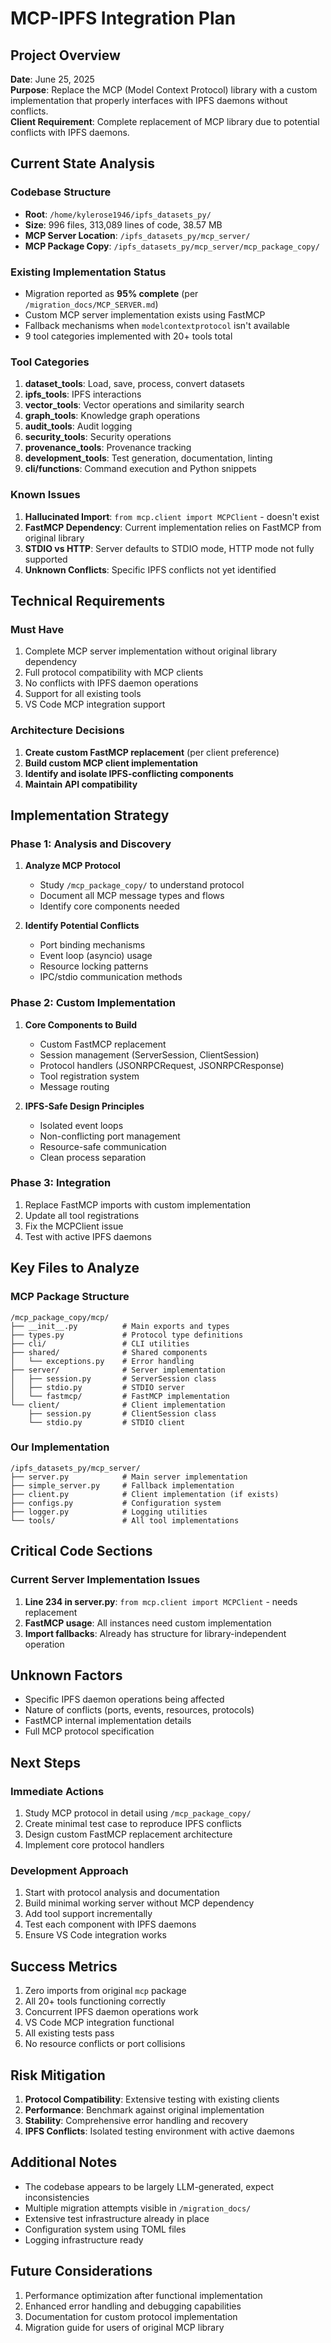 # MCP-IPFS Integration Plan

## Project Overview
**Date**: June 25, 2025  
**Purpose**: Replace the MCP (Model Context Protocol) library with a custom implementation that properly interfaces with IPFS daemons without conflicts.  
**Client Requirement**: Complete replacement of MCP library due to potential conflicts with IPFS daemons.

## Current State Analysis

### Codebase Structure
- **Root**: `/home/kylerose1946/ipfs_datasets_py/`
- **Size**: 996 files, 313,089 lines of code, 38.57 MB
- **MCP Server Location**: `/ipfs_datasets_py/mcp_server/`
- **MCP Package Copy**: `/ipfs_datasets_py/mcp_server/mcp_package_copy/`

### Existing Implementation Status
- Migration reported as **95% complete** (per `/migration_docs/MCP_SERVER.md`)
- Custom MCP server implementation exists using FastMCP
- Fallback mechanisms when `modelcontextprotocol` isn't available
- 9 tool categories implemented with 20+ tools total

### Tool Categories
1. **dataset_tools**: Load, save, process, convert datasets
2. **ipfs_tools**: IPFS interactions
3. **vector_tools**: Vector operations and similarity search
4. **graph_tools**: Knowledge graph operations
5. **audit_tools**: Audit logging
6. **security_tools**: Security operations
7. **provenance_tools**: Provenance tracking
8. **development_tools**: Test generation, documentation, linting
9. **cli/functions**: Command execution and Python snippets

### Known Issues
1. **Hallucinated Import**: `from mcp.client import MCPClient` - doesn't exist
2. **FastMCP Dependency**: Current implementation relies on FastMCP from original library
3. **STDIO vs HTTP**: Server defaults to STDIO mode, HTTP mode not fully supported
4. **Unknown Conflicts**: Specific IPFS conflicts not yet identified

## Technical Requirements

### Must Have
1. Complete MCP server implementation without original library dependency
2. Full protocol compatibility with MCP clients
3. No conflicts with IPFS daemon operations
4. Support for all existing tools
5. VS Code MCP integration support

### Architecture Decisions
1. **Create custom FastMCP replacement** (per client preference)
2. **Build custom MCP client implementation**
3. **Identify and isolate IPFS-conflicting components**
4. **Maintain API compatibility**

## Implementation Strategy

### Phase 1: Analysis and Discovery
1. **Analyze MCP Protocol**
   - Study `/mcp_package_copy/` to understand protocol
   - Document all MCP message types and flows
   - Identify core components needed

2. **Identify Potential Conflicts**
   - Port binding mechanisms
   - Event loop (asyncio) usage
   - Resource locking patterns
   - IPC/stdio communication methods

### Phase 2: Custom Implementation
1. **Core Components to Build**
   - Custom FastMCP replacement
   - Session management (ServerSession, ClientSession)
   - Protocol handlers (JSONRPCRequest, JSONRPCResponse)
   - Tool registration system
   - Message routing

2. **IPFS-Safe Design Principles**
   - Isolated event loops
   - Non-conflicting port management
   - Resource-safe communication
   - Clean process separation

### Phase 3: Integration
1. Replace FastMCP imports with custom implementation
2. Update all tool registrations
3. Fix the MCPClient issue
4. Test with active IPFS daemons

## Key Files to Analyze

### MCP Package Structure
```
/mcp_package_copy/mcp/
├── __init__.py          # Main exports and types
├── types.py             # Protocol type definitions
├── cli/                 # CLI utilities
├── shared/              # Shared components
│   └── exceptions.py    # Error handling
├── server/              # Server implementation
│   ├── session.py       # ServerSession class
│   ├── stdio.py         # STDIO server
│   └── fastmcp/         # FastMCP implementation
└── client/              # Client implementation
    ├── session.py       # ClientSession class
    └── stdio.py         # STDIO client
```

### Our Implementation
```
/ipfs_datasets_py/mcp_server/
├── server.py            # Main server implementation
├── simple_server.py     # Fallback implementation
├── client.py            # Client implementation (if exists)
├── configs.py           # Configuration system
├── logger.py            # Logging utilities
└── tools/               # All tool implementations
```

## Critical Code Sections

### Current Server Implementation Issues
1. **Line 234 in server.py**: `from mcp.client import MCPClient` - needs replacement
2. **FastMCP usage**: All instances need custom implementation
3. **Import fallbacks**: Already has structure for library-independent operation

## Unknown Factors
- Specific IPFS daemon operations being affected
- Nature of conflicts (ports, events, resources, protocols)
- FastMCP internal implementation details
- Full MCP protocol specification

## Next Steps

### Immediate Actions
1. Study MCP protocol in detail using `/mcp_package_copy/`
2. Create minimal test case to reproduce IPFS conflicts
3. Design custom FastMCP replacement architecture
4. Implement core protocol handlers

### Development Approach
1. Start with protocol analysis and documentation
2. Build minimal working server without MCP dependency
3. Add tool support incrementally
4. Test each component with IPFS daemons
5. Ensure VS Code integration works

## Success Metrics
1. Zero imports from original `mcp` package
2. All 20+ tools functioning correctly
3. Concurrent IPFS daemon operations work
4. VS Code MCP integration functional
5. All existing tests pass
6. No resource conflicts or port collisions

## Risk Mitigation
1. **Protocol Compatibility**: Extensive testing with existing clients
2. **Performance**: Benchmark against original implementation
3. **Stability**: Comprehensive error handling and recovery
4. **IPFS Conflicts**: Isolated testing environment with active daemons

## Additional Notes
- The codebase appears to be largely LLM-generated, expect inconsistencies
- Multiple migration attempts visible in `/migration_docs/`
- Extensive test infrastructure already in place
- Configuration system using TOML files
- Logging infrastructure ready

## Future Considerations
1. Performance optimization after functional implementation
2. Enhanced error handling and debugging capabilities
3. Documentation for custom protocol implementation
4. Migration guide for users of original MCP library
